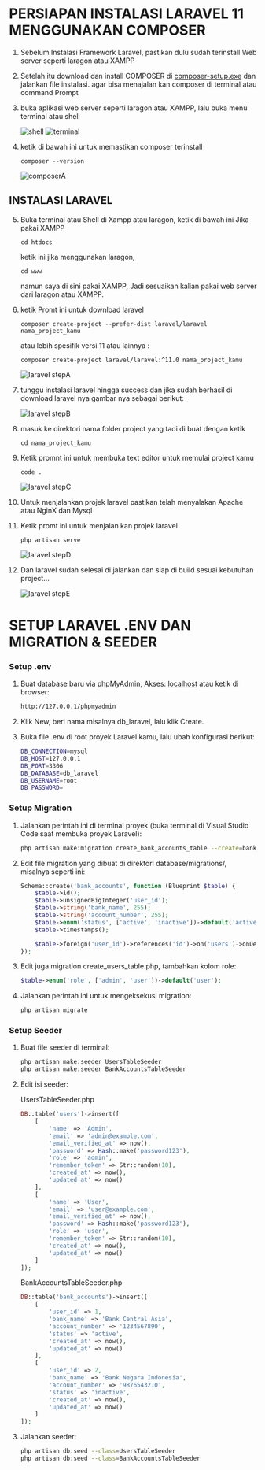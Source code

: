 # PERSIAPAN INSTALASI LARAVEL 11 MENGGUNAKAN COMPOSER

1. Sebelum Instalasi Framework Laravel, pastikan dulu sudah terinstall Web server seperti laragon atau XAMPP 
2. Setelah itu download dan install COMPOSER di [composer-setup.exe](https://getcomposer.org/Composer-Setup.exe) dan jalankan file instalasi. agar bisa menajalan kan composer di terminal atau command Prompt
3. buka aplikasi web server seperti laragon atau XAMPP, lalu buka menu terminal atau shell

   ![shell](images/shell.PNG)
   ![terminal](images/terminal.png)

4. ketik di bawah ini untuk memastikan composer terinstall

   ~~~~~~~~
   composer --version
   ~~~~~~~~ 

   ![composerA](images/cek-composer.PNG)

## INSTALASI LARAVEL

5. Buka terminal atau Shell di Xampp atau laragon, ketik di bawah ini Jika pakai XAMPP

   ~~~~~~~~
   cd htdocs
   ~~~~~~~~

   ketik ini jika menggunakan laragon,

   ~~~~~~~~
   cd www
   ~~~~~~~~ 

   namun saya di sini pakai XAMPP, Jadi sesuaikan kalian pakai web server dari laragon atau XAMPP.

6. ketik Promt ini untuk download laravel

   ~~~~~~~~
   composer create-project --prefer-dist laravel/laravel nama_project_kamu
   ~~~~~~~~ 

   atau lebih spesifik versi 11 atau lainnya :

   ~~~~~~~~
   composer create-project laravel/laravel:^11.0 nama_project_kamu
   ~~~~~~~~ 

   ![laravel stepA](images/lrv1.PNG)

7. tunggu instalasi laravel hingga success dan jika sudah berhasil di download laravel nya gambar nya sebagai berikut:

   ![laravel stepB](images/lrv2.PNG)

8. masuk ke direktori nama folder project yang tadi di buat dengan ketik

   ~~~~~~~~
   cd nama_project_kamu
   ~~~~~~~~ 

9. Ketik promnt ini untuk membuka text editor untuk memulai project kamu

   ~~~~~~~~
   code .
   ~~~~~~~~ 

   ![laravel stepC](images/lrv3.PNG)

10. Untuk menjalankan projek laravel pastikan telah menyalakan Apache atau NginX dan Mysql
11. Ketik promt ini untuk menjalan kan projek laravel 

    ~~~~~~~~
    php artisan serve
    ~~~~~~~~ 

    ![laravel stepD](images/lrv4.PNG)

12. Dan laravel sudah selesai di jalankan dan siap di build sesuai kebutuhan project...

    ![laravel stepE](images/lrv5.PNG)


# SETUP LARAVEL .ENV DAN MIGRATION & SEEDER

### Setup .env

1. Buat database baru via phpMyAdmin, Akses: [localhost](http://127.0.0.1/phpmyadmin) atau ketik di browser: 
   ```bash
   http://127.0.0.1/phpmyadmin
   ```

2. Klik New, beri nama misalnya db_laravel, lalu klik Create.
3. Buka file .env di root proyek Laravel kamu, lalu ubah konfigurasi berikut:
   ```bash
   DB_CONNECTION=mysql
   DB_HOST=127.0.0.1
   DB_PORT=3306
   DB_DATABASE=db_laravel
   DB_USERNAME=root
   DB_PASSWORD=
   ```

### Setup Migration 
1. Jalankan perintah ini di terminal proyek (buka terminal di Visual Studio Code saat membuka proyek Laravel):
   ```bash
   php artisan make:migration create_bank_accounts_table --create=bank_accounts
   ```

2. Edit file migration yang dibuat di direktori database/migrations/, misalnya seperti ini:
   ```php
   Schema::create('bank_accounts', function (Blueprint $table) {
       $table->id();
       $table->unsignedBigInteger('user_id');
       $table->string('bank_name', 255);
       $table->string('account_number', 255);
       $table->enum('status', ['active', 'inactive'])->default('active');
       $table->timestamps();

       $table->foreign('user_id')->references('id')->on('users')->onDelete('cascade');
   });
   ```

3. Edit juga migration create_users_table.php, tambahkan kolom role:
   ```php
   $table->enum('role', ['admin', 'user'])->default('user');
   ```

4. Jalankan perintah ini untuk mengeksekusi migration:
   ```bash
   php artisan migrate
   ```

### Setup Seeder
1. Buat file seeder di terminal:
   ```bash
   php artisan make:seeder UsersTableSeeder
   php artisan make:seeder BankAccountsTableSeeder
   ```

2. Edit isi seeder: 

   UsersTableSeeder.php
   ```php
   DB::table('users')->insert([
       [
           'name' => 'Admin',
           'email' => 'admin@example.com',
           'email_verified_at' => now(),
           'password' => Hash::make('password123'),
           'role' => 'admin',
           'remember_token' => Str::random(10),
           'created_at' => now(),
           'updated_at' => now()
       ],
       [
           'name' => 'User',
           'email' => 'user@example.com',
           'email_verified_at' => now(),
           'password' => Hash::make('password123'),
           'role' => 'user',
           'remember_token' => Str::random(10),
           'created_at' => now(),
           'updated_at' => now()
       ]
   ]);
   ```

   BankAccountsTableSeeder.php
   ```php
   DB::table('bank_accounts')->insert([
       [
           'user_id' => 1,
           'bank_name' => 'Bank Central Asia',
           'account_number' => '1234567890',
           'status' => 'active',
           'created_at' => now(),
           'updated_at' => now()
       ],
       [
           'user_id' => 2,
           'bank_name' => 'Bank Negara Indonesia',
           'account_number' => '9876543210',
           'status' => 'inactive',
           'created_at' => now(),
           'updated_at' => now()
       ]
   ]);
   ```

3. Jalankan seeder:
   ```bash
   php artisan db:seed --class=UsersTableSeeder
   php artisan db:seed --class=BankAccountsTableSeeder
   ```






 
